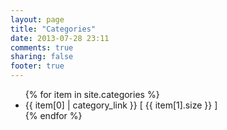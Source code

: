 ```yaml
---
layout: page
title: "Categories"
date: 2013-07-28 23:11
comments: true
sharing: false
footer: true
---
```


<ul>
{% for item in site.categories %}
    <li>{{ item[0] | category_link }} [ {{ item[1].size }} ]</li>
{% endfor %}
</ul>
